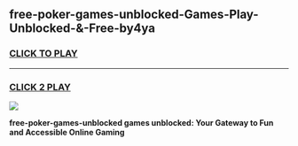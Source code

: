 
## free-poker-games-unblocked-Games-Play-Unblocked-&-Free-by4ya
<h3>
<a href="https://premium76.site?title=free-poker-games-unblocked&ref=24A">CLICK TO PLAY</a></h3>
<hr>

<h3>
<a href="https://premium76.site?title=free-poker-games-unblocked&ref=24A">CLICK 2 PLAY</a>
  
</h3>

<a href="https://premium76.site?title=free-poker-games-unblocked&ref=24A"><img src="https://clearcache.store/games.png"></a>


**free-poker-games-unblocked games unblocked: Your Gateway to Fun and Accessible Online Gaming**
